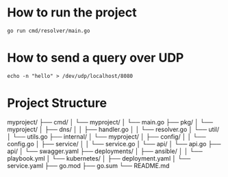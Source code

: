 # How to run the project

`go run cmd/resolver/main.go`

# How to send a query over UDP 

`echo -n "hello" > /dev/udp/localhost/8080`

# Project Structure

myproject/
├── cmd/
│   └── myproject/
│       └── main.go
├── pkg/
│   └── myproject/
│       ├── dns/
│       │   ├── handler.go
│       │   └── resolver.go
│       └── util/
│           └── utils.go
├── internal/
│   └── myproject/
│       ├── config/
│       │   └── config.go
│       ├── service/
│       │   └── service.go
│       └── api/
│           └── api.go
├── api/
│   └── swagger.yaml
├── deployments/
│   ├── ansible/
│   │   └── playbook.yml
│   └── kubernetes/
│       ├── deployment.yaml
│       └── service.yaml
├── go.mod
├── go.sum
└── README.md
